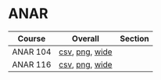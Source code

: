 # ANAR

| Course | Overall | Section |
| ------ | ------- | ------- |
| ANAR 104 | [csv](https://github.com/UCSD-Historical-Enrollment-Data/2024Summer2/blob/main/overall/ANAR%20104.csv), [png](https://raw.githubusercontent.com/UCSD-Historical-Enrollment-Data/2024Summer2/main/plot_overall/ANAR%20104.png), [wide](https://raw.githubusercontent.com/UCSD-Historical-Enrollment-Data/2024Summer2/main/plot_overall_wide/ANAR%20104.png) |  |
| ANAR 116 | [csv](https://github.com/UCSD-Historical-Enrollment-Data/2024Summer2/blob/main/overall/ANAR%20116.csv), [png](https://raw.githubusercontent.com/UCSD-Historical-Enrollment-Data/2024Summer2/main/plot_overall/ANAR%20116.png), [wide](https://raw.githubusercontent.com/UCSD-Historical-Enrollment-Data/2024Summer2/main/plot_overall_wide/ANAR%20116.png) |  |

